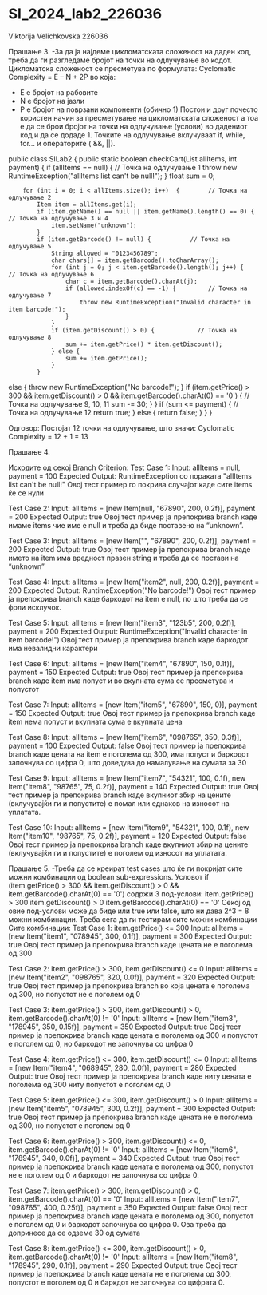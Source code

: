 # SI_2024_lab2_226036
Viktorija Velichkovska 226036


Прашање 3.
-За да ја најдеме цикломатската сложеност на даден код, треба да ги разгледаме бројот на точки на одлучување во кодот. Цикломатска сложеност се пресметува по формулата:
Cyclomatic Complexity = E – N + 2P
во која:
-	E е бројот на рабовите
-	N е бројот на јазли 
-	P е бројот на поврзани компоненти (обично 1)
Постои и друг почесто користен начин за пресметување на цикломатската сложеност а тоа е да се брои бројот на точки на одлучување (услови) во дадениот код и да се додаде 1. Точките на одлучување вклучуваат if, while, for… и операторите ( &&, ||).

public class SILab2   {
    public static boolean checkCart(List<Item> allItems, int payment) {
        if (allItems == null) {         // Точка на одлучување 1
            throw new RuntimeException("allItems list can't be null!");
        }
        float sum = 0;

        for (int i = 0; i < allItems.size(); i++)  {        // Точка на одлучување 2
            Item item = allItems.get(i);
            if (item.getName() == null || item.getName().length() == 0) {   // Точка на одлучување 3 и 4
                item.setName("unknown");
            }
            if (item.getBarcode() != null) {           // Точка на одлучување 5
                String allowed = "0123456789";
                char chars[] = item.getBarcode().toCharArray();
                for (int j = 0; j < item.getBarcode().length(); j++) {       // Точка на одлучување 6
                    char c = item.getBarcode().charAt(j);
                    if (allowed.indexOf(c) == -1) {  		// Точка на одлучување 7
                        throw new RuntimeException("Invalid character in item barcode!");
                    }
                }
                if (item.getDiscount() > 0) {            // Точка на одлучување 8
                    sum += item.getPrice() * item.getDiscount();
                } else {
                    sum += item.getPrice();
                }
            } 
else {
                throw new RuntimeException("No barcode!");
            }
            if (item.getPrice() > 300 && item.getDiscount() > 0 && item.getBarcode().charAt(0) == '0') {  			// Точка на одлучување 9, 10, 11
                sum -= 30;
            }
        }
        if (sum <= payment) {         // Точка на одлучување 12
            return true;
        } else {
            return false;
        }
    }
}

Одговор: Постојат 12 точки на одлучување, што значи:
Cyclomatic Complexity  = 12 + 1 = 13




Прашање 4.

Исходите од секој Branch Criterion:
Test Case 1: 
Input: allItems = null, payment = 100
Expected Output: RuntimeException со пораката "allItems list can't be null!"
Овој тест пример го покрива случајот каде сите items ќе се нули

Test Case 2: 
Input: allItems = [new Item(null, "67890", 200, 0.2f)], payment = 200
Expected Output: true
Овој тест пример ја препокрива branch каде имаме items чие име е null и треба да биде поставено на “unknown”.

Test Case 3: 
Input: allItems = [new Item("", "67890", 200, 0.2f)], payment = 200
Expected Output: true
Овој тест пример ја препокрива branch каде името на item има вредност празен string и треба да се постави на “unknown”

Test Case 4: 
Input: allItems = [new Item("item2", null, 200, 0.2f)], payment = 200
Expected Output: RuntimeException("No barcode!")
Овој тест пример ја препокрива branch каде баркодот на item е null, по што треба да се фрли исклучок.

Test Case 5: 
Input: allItems = [new Item("item3", "123b5", 200, 0.2f)], payment = 200
Expected Output: RuntimeException("Invalid character in item barcode!")
Овој тест пример ја препокрива branch каде баркодот има невалидни карактери

Test Case 6: 
Input: allItems = [new Item("item4", "67890", 150, 0.1f)], payment = 150
Expected Output: true
Овој тест пример ја препокрива branch каде item има попуст и во вкупната сума се пресметува и попустот

Test Case 7: 
Input: allItems = [new Item("item5", "67890", 150, 0)], payment = 150
Expected Output: true
Овој тест пример ја препокрива branch каде item нема попуст и вкупната сума е вкупната цена

Test Case 8: 
Input: allItems = [new Item("item6", "098765", 350, 0.3f)], payment = 100
Expected Output: false
Овој тест пример ја препокрива branch каде цената на item е поголема од 300, има попуст и баркодот започнува со цифра 0, што доведува до намалување на сумата за 30

Test Case 9: 
Input: allItems = [new Item("item7", "54321", 100, 0.1f), new Item("item8", "98765", 75, 0.2f)], payment = 140
Expected Output: true
Овој тест пример ја препокрива branch каде вкупниот збир на цените (вклучувајќи ги и попустите) е помал или еднаков на износот на уплатата.

Test Case 10: 
Input: allItems = [new Item("item9", "54321", 100, 0.1f), new Item("item10", "98765", 75, 0.2f)], payment = 120
Expected Output: false
Овој тест пример ја препокрива branch каде вкупниот збир на цените (вклучувајќи ги и попустите) е поголем од износот на уплатата.





Прашање 5.
-Треба да се креират test cases што ќе ги покријат сите можни комбинации од boolean sub-expressions.
Условот if (item.getPrice() > 300 && item.getDiscount() > 0 && item.getBarcode().charAt(0) == '0') содржи 3 под-услови:
item.getPrice() > 300
item.getDiscount() > 0
item.getBarcode().charAt(0) == '0'
Секој од овие  под-услови може да биде или true или false, што ни дава  2^3 = 8 можни комбинации. Треба сега да ги тестирам сите можни комбинации
Сите комбинации:
Test Case 1: item.getPrice() <= 300
Input: allItems = [new Item("item1", "078945", 300, 0.1f)], payment = 300
Expected Output: true
Овој тест пример ја препокрива branch каде цената не е поголема од 300

Test Case 2: item.getPrice() > 300, item.getDiscount() <= 0
Input: allItems = [new Item("item2", "098765", 320, 0.0f)], payment = 320
Expected Output: true
Овој тест пример ја препокрива branch во која цената е поголема од 300, но попустот не е поголем од 0

Test Case 3: item.getPrice() > 300, item.getDiscount() > 0, item.getBarcode().charAt(0) != '0'
Input: allItems = [new Item("item3", "178945", 350, 0.15f)], payment = 350
Expected Output: true
Овој тест пример ја препокрива branch каде цената е поголема од 300 и попустот е поголем од 0, но баркодот не започнува со цифра 0

Test Case 4: item.getPrice() <= 300, item.getDiscount() <= 0
Input: allItems = [new Item("item4", "068945", 280, 0.0f)], payment = 280
Expected Output: true
Овој тест пример ја препокрива branch каде ниту цената е поголема од 300 ниту попустот е поголем од 0

Test Case 5: item.getPrice() <= 300, item.getDiscount() > 0
Input: allItems = [new Item("item5", "078945", 300, 0.2f)], payment = 300
Expected Output: true
Овој тест пример ја препокрива branch каде цената не е поголема од 300, но попустот е поголем од 0

Test Case 6: item.getPrice() > 300, item.getDiscount() <= 0, item.getBarcode().charAt(0) != '0'
Input: allItems = [new Item("item6", "178945", 340, 0.0f)], payment = 340
Expected Output: true
Овој тест пример ја препокрива branch каде цената е поголема од 300, попустот не е поголем од 0 и баркодот не започнува со цифра 0.

Test Case 7: item.getPrice() > 300, item.getDiscount() > 0, item.getBarcode().charAt(0) == '0'
Input: allItems = [new Item("item7", "098765", 400, 0.25f)], payment = 350
Expected Output: false
Овој тест пример ја препокрива branch каде цената е поголема од 300, попустот е поголем од 0 и баркодот започнува со цифра 0. Ова треба да допринесе да се одземе 30 од сумата

Test Case 8: item.getPrice() <= 300, item.getDiscount() > 0, item.getBarcode().charAt(0) != '0'
Input: allItems = [new Item("item8", "178945", 290, 0.1f)], payment = 290
Expected Output: true
Овој тест пример ја препокрива branch каде цената не е поголема од 300, попустот е поголем од 0 и баркдот не започнува со цифрата 0.
